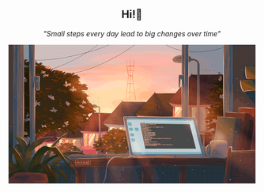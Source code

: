 <h2 align='center'>
   Hi!👋
</h2>

<p align='center'>
   <i>"Small steps every day lead to big changes over time"<i> 
</p>

<p align='center'>
  <img src='./assets/laptop.gif'>
</p>
